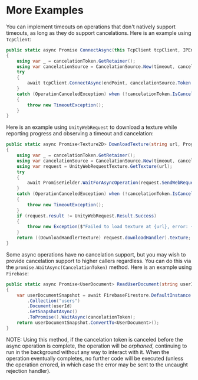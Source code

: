 # More Examples

You can implement timeouts on operations that don't natively support timeouts, as long as they do support cancelations. Here is an example using `TcpClient`:

```cs
public static async Promise ConnectAsync(this TcpClient tcpClient, IPEndPoint endPoint, TimeSpan timeout, CancelationToken cancelationToken)
{
    using var _ = cancelationToken.GetRetainer();
    using var cancelationSource = CancelationSource.New(timeout, cancelationToken);
    try
    {
        await tcpClient.ConnectAsync(endPoint, cancelationSource.Token.ToCancellationToken());
    }
    catch (OperationCanceledException) when (!cancelationToken.IsCancelationRequested)
    {
        throw new TimeoutException();
    }
}
```

Here is an example using `UnityWebRequest` to download a texture while reporting progress and observing a timeout and cancelation:

```cs
public static async Promise<Texture2D> DownloadTexture(string url, ProgressToken progressToken, TimeSpan timeout, CancelationToken cancelationToken)
{
    using var _ = cancelationToken.GetRetainer();
    using var cancelationSource = CancelationSource.New(timeout, cancelationToken);
    using var request = UnityWebRequestTexture.GetTexture(url);
    try
    {
        await PromiseYielder.WaitForAsyncOperation(request.SendWebRequest(), progressToken).WithCancelation(cancelationSource.Token);
    }
    catch (OperationCanceledException) when (!cancelationToken.IsCancelationRequested)
    {
        throw new TimeoutException();
    }
    if (request.result != UnityWebRequest.Result.Success)
    {
        throw new Exception($"Failed to load texture at {url}, error: {request.error}");
    }
    return ((DownloadHandlerTexture) request.downloadHandler).texture;
}
```

Some async operations have no cancelation support, but you may wish to provide cancelation support to higher callers regardless. You can do this via the `promise.WaitAsync(CancelationToken)` method. Here is an example using `Firebase`:

```cs
public static async Promise<UserDocument> ReadUserDocument(string userId, CancelationToken cancelationToken)
{
    var userDocumentSnapshot = await FirebaseFirestore.DefaultInstance
        .Collection("users")
        .Document(userId)
        .GetSnapshotAsync()
        .ToPromise().WaitAsync(cancelationToken);
    return userDocumentSnapshot.ConvertTo<UserDocument>();
}
```

NOTE: Using this method, if the cancelation token is canceled before the async operation is complete, the operation will be _orphaned_, continuing to run in the background without any way to interact with it. When the operation eventually completes, no further code will be executed (unless the operation errored, in which case the error may be sent to the uncaught rejection handler).